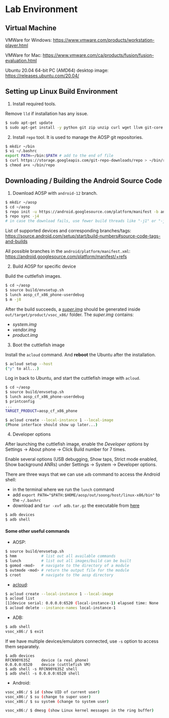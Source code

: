 # Lab Environment

## Virtual Machine

VMWare for Windows: https://www.vmware.com/products/workstation-player.html

VMWare for Mac: https://www.vmware.com/ca/products/fusion/fusion-evaluation.html

Ubuntu 20.04 64-bit PC (AMD64) desktop image: https://releases.ubuntu.com/20.04/

## Setting up Linux Build Environment

1. Install required tools.

Remove `lld` if installation has any issue.

```sh
$ sudo apt-get update
$ sudo apt-get install -y python git zip unzip curl wget llvm git-core gnupg flex bison gperf build-essential make zlib1g-dev gcc-multilib g++-multilib libc6-dev-i386 lib32ncurses5-dev x11proto-core-dev libx11-dev lib32z-dev libgl1-mesa-dev libxml2-utils xsltproc libssl-dev libbz2-dev libreadline-dev libsqlite3-dev libncursesw5-dev xz-utils tk-dev libffi-dev liblzma-dev python-openssl libncurses5 libelf-dev clang lld ssh rsync
```

2. Install `repo` tool. It is used to manage the AOSP git repositories.

```sh
$ mkdir ~/bin
$ vi ~/.bashrc
export PATH=~/bin:$PATH # add to the end of file
$ curl https://storage.googleapis.com/git-repo-downloads/repo > ~/bin/repo
$ chmod a+x ~/bin/repo
```

## Downloading / Building the Android Source Code

1. Download AOSP with `android-12` branch.

```sh
$ mkdir ~/aosp
$ cd ~/aosp
$ repo init -u https://android.googlesource.com/platform/manifest -b android-12.0.0_r15
$ repo sync -j4
# in case the download fails, use fewer build threads like "-j1" or "-j2"
```

List of supported devices and corresponding branches/tags: https://source.android.com/setup/start/build-numbers#source-code-tags-and-builds

All possible branches in the `android/platform/manifest.xml`: https://android.googlesource.com/platform/manifest/+refs

2. Build AOSP for specific device

Build the cuttlefish images.

```sh
$ cd ~/aosp
$ source build/envsetup.sh
$ lunch aosp_cf_x86_phone-userdebug
$ m -j8
```

After the build succeeds, a [*super.img*](https://source.android.com/devices/tech/ota/dynamic_partitions/implement) should be generated inside `out/target/product/vsoc_x86/` folder. The *super.img* contains:
+ *system.img*
+ *vendor.img*
+ *product.img*

3. Boot the cuttlefish image

Install the `acloud` command. And **reboot** the Ubuntu after the installation.

```sh
$ acloud setup --host
("y" to all...)
```

Log in back to Ubuntu, and start the cuttlefish image with `acloud`.

```sh
$ cd ~/aosp
$ source build/envsetup.sh
$ lunch aosp_cf_x86_phone-userdebug
$ printconfig
...
TARGET_PRODUCT=aosp_cf_x86_phone

$ acloud create --local-instance 1 --local-image
(Phone interface should show up later...)
```

4. Developer options

After launching the cuttlefish image, enable the *Developer options* by Settings -> About phone -> Click Build number for 7 times.

Enable several options (USB debugging, Show taps, Strict mode enabled, Show background ANRs) under Settings -> System -> Developer options.

There are three ways that we can use `adb` command to access the Android shell:
+ in the terminal where we run the `lunch` command
+ add `export PATH="$PATH:$HOME/aosp/out/soong/host/linux-x86/bin"` to the `~/.bashrc`
+ download and `tar -xvf adb.tar.gz` the executable from [here](https://drive.google.com/file/d/19BPwQAsQhKVzisp0e9cXc7AclgRzKx2Z/view)

```sh
$ adb devices
$ adb shell
```

#### Some other useful commands

+ AOSP:

```sh
$ source build/envsetup.sh
$ hmm           # list out all available commands
$ lunch         # list out all images/build can be built
$ gomod <mod>   # navigate to the directory of a module
$ outmode <mod> # return the output file for the module
$ croot         # navigate to the aosp directory
```

+ [acloud](https://android.googlesource.com/platform/tools/acloud/+/refs/heads/master/README.md):

```sh
$ acloud create --local-instance 1 --local-image
$ acloud list
[1]device serial: 0.0.0.0:6520 (local-instance-1) elapsed time: None
$ acloud delete --instance-names local-instance-1
```

+ ADB:

```sh
$ adb shell
vsoc_x86:/ $ exit
```

If we have multiple devices/emulators connected, use `-s` option to access them separately.

```
$ adb devices
RFCN90Y635Z     device (a real phone)
0.0.0.0:6520    device (cuttlefish VM)
$ adb shell -s RFCN90Y635Z shell
$ adb shell -s 0.0.0.0:6520 shell
```

+ Android:

```sh
vsoc_x86:/ $ id (show UID of current user)
vsoc_x86:/ $ su (change to super user)
vsoc_x86:/ $ su system (change to system user)

vsoc_x86:/ $ dmesg (show Linux kernel messages in the ring buffer)
```
